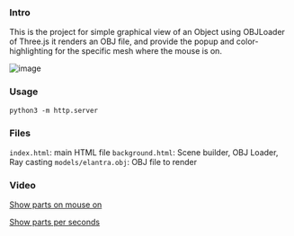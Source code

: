 ### Intro
This is the project for simple graphical view of an Object using OBJLoader of Three.js
it renders an OBJ file, and provide the popup and color-highlighting for the specific mesh where the mouse is on. 

![image](https://user-images.githubusercontent.com/17183234/218265961-83839145-0b36-4843-bc5c-4b39f1dc338b.png)

### Usage
`python3 -m http.server`

### Files
`index.html`: main HTML file
`background.html`: Scene builder, OBJ Loader, Ray casting
`models/elantra.obj`: OBJ file to render

### Video
[Show parts on mouse on](https://user-images.githubusercontent.com/17183234/218263238-ac16f43f-55e4-4d85-8c95-657908af7dd2.webm)

[Show parts per seconds](https://user-images.githubusercontent.com/17183234/218257113-ce002d0b-29d0-4c1c-badd-8bfbd5c7742d.webm)
